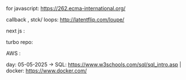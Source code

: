 for javascript:  https://262.ecma-international.org/

callback , stck/ loops: http://latentflip.com/loupe/

next js :

turbo repo: 

AWS : 

day: 05-05-2025 -> SQL: https://www.w3schools.com/sql/sql_intro.asp    | docker: https://www.docker.com/
